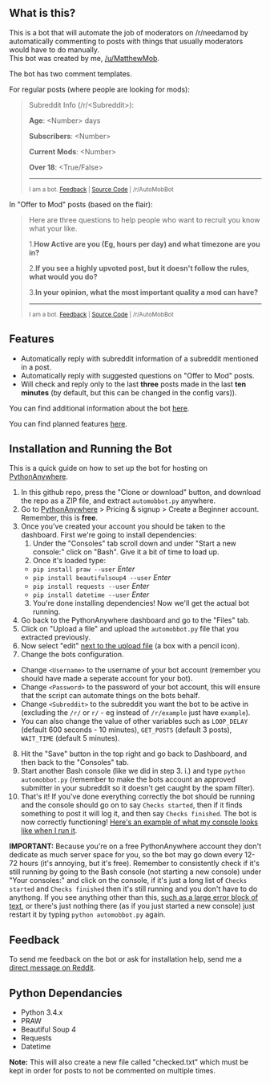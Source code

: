 ## What is this?
This is a bot that will automate the job of moderators on /r/needamod by automatically commenting to posts with things that usually moderators would have to do manually.  
This bot was created by me, [/u/MatthewMob](https://www.reddit.com/user/MatthewMob/).

The bot has two comment templates.

For regular posts (where people are looking for mods):

> Subreddit Info (/r/\<Subreddit\>):
>
> **Age**: \<Number\> days
>
> **Subscribers**: \<Number\>
>
> **Current Mods**: \<Number\>
>
> **Over 18**: \<True/False\>
>
> ---
>
> <sup>I am a bot. [Feedback](https://www.reddit.com/message/compose?to=MatthewMob&subject=%2Fr%2Fneedamod%20bot%20feedback&message=) | [Source Code](https://github.com/Matthewmob/needamod-bot) | /r/AutoMobBot</sup>

In "Offer to Mod" posts (based on the flair):

> Here are three questions to help people who want to recruit you know what your like.
>
> 1.**How Active are you (Eg, hours per day) and what timezone are you in?**
> 
> 2.**If you see a highly upvoted post, but it doesn't follow the rules, what would you do?**
> 
> 3.**In your opinion, what the most important quality a mod can have?**
> 
> ---
> <sup>I am a bot. [Feedback](https://www.reddit.com/message/compose?to=MatthewMob&subject=%2Fr%2Fneedamod%20bot%20feedback&message=) | [Source Code](https://github.com/Matthewmob/needamod-bot) | /r/AutoMobBot</sup>

## Features
* Automatically reply with subreddit information of a subreddit mentioned in a post.
* Automatically reply with suggested questions on "Offer to Mod" posts.
* Will check and reply only to the last **three** posts made in the last **ten minutes** (by default, but this can be changed in the config vars)).

You can find additional information about the bot [here](https://redd.it/4v4z1u).

You can find planned features [here](https://redd.it/4v50l2).

## Installation and Running the Bot
This is a quick guide on how to set up the bot for hosting on [PythonAnywhere](https://www.pythonanywhere.com).

1. In this github repo, press the "Clone or download" button, and download the repo as a ZIP file, and extract `automobbot.py` anywhere.
2. Go to [PythonAnywhere](https://www.pythonanywhere.com) > Pricing & signup > Create a Beginner account. Remember, this is **free**.
3. Once you've created your account you should be taken to the dashboard. First we're going to install dependencies:
    1. Under the "Consoles" tab scroll down and under "Start a new console:" click on "Bash". Give it a bit of time to load up.
    2. Once it's loaded type:
      - `pip install praw --user` *Enter*
      - `pip install beautifulsoup4 --user` *Enter*
      - `pip install requests --user` *Enter*
      - `pip install datetime --user` *Enter*
    3. You're done installing dependencies! Now we'll get the actual bot running.
4. Go back to the PythonAnywhere dashboard and go to the "Files" tab.
5. Click on "Upload a file" and upload the `automobbot.py` file that you extracted previously.
6. Now select "edit" [next to the upload file](http://i.imgur.com/oFFpLZF.png) (a box with a pencil icon).
7. Change the bots configuration.
  - Change `<Username>` to the username of your bot account (remember you should have made a seperate account for your bot).
  - Change `<Password>` to the password of your bot account, this will ensure that the script can automate things on the bots behalf. 
  - Change `<Subreddit>` to the subreddit you want the bot to be active in (excluding the `/r/` or `r/` - eg instead of `/r/example` just have `example`).
  - You can also change the value of other variables such as `LOOP_DELAY` (default 600 seconds - 10 minutes), `GET_POSTS` (default 3 posts), `WAIT_TIME` (default 5 minutes).
8. Hit the "Save" button in the top right and go back to Dashboard, and then back to the "Consoles" tab.
9. Start another Bash console (like we did in step 3. i.) and type `python automobbot.py` (remember to make the bots account an approved submitter in your subreddit so it doesn't get caught by the spam filter).
10. That's it! If you've done everything correctly the bot should be running and the console should go on to say `Checks started`, then if it finds something to post it will log it, and then say `Checks finished`. The bot is now correctly functioning! [Here's an example of what my console looks like when I run it](http://i.imgur.com/x3P8M8V.png).

**IMPORTANT:** Because you're on a free PythonAnywhere account they don't dedicate as much server space for you, so the bot may go down every 12-72 hours (it's annoying, but it's free). Remember to consistently check if it's still running by going to the Bash console (not starting a new console) under "Your consoles:" and click on the console, if it's just a long list of `Checks started` and `Checks finished` then it's still running and you don't have to do anythong. If you see anything other than this, [such as a large error block of text](http://i.imgur.com/s0pxALf.png), or there's just nothing there (as if you just started a new console) just restart it by typing `python automobbot.py` again.

## Feedback
To send me feedback on the bot or ask for installation help, send me a [direct message on Reddit](https://www.reddit.com/message/compose?to=MatthewMob&subject=%2Fr%2Fneedamod%20bot%20feedback&message=).

## Python Dependancies
* Python 3.4.x
* PRAW
* Beautiful Soup 4
* Requests
* Datetime

**Note:** This will also create a new file called "checked.txt" which must be kept in order for posts to not be commented on multiple times.
